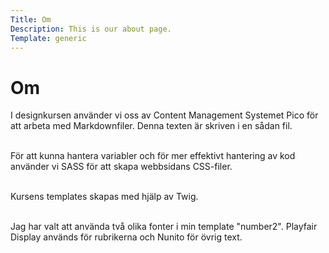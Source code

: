 ```yaml
---
Title: Om
Description: This is our about page.
Template: generic
---
```


Om
==========================

<div class="about">
I designkursen använder vi oss av Content Management Systemet Pico för att arbeta med Markdownfiler. Denna texten är skriven i en sådan fil. <br><br>

För att kunna hantera variabler och för mer effektivt hantering av kod använder vi SASS för att skapa webbsidans CSS-filer. <br><br>

Kursens templates skapas med hjälp av Twig. <br><br>

Jag har valt att använda två olika fonter i min template "number2". Playfair Display används för rubrikerna och Nunito för övrig text.
</div>
